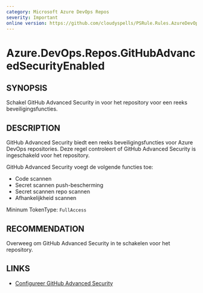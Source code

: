 ```yaml
---
category: Microsoft Azure DevOps Repos
severity: Important
online version: https://github.com/cloudyspells/PSRule.Rules.AzureDevOps/blob/main/src/PSRule.Rules.AzureDevOps/nl/Azure.DevOps.Repos.GitHubAdvancedSecurityEnabled.md
---
```


# Azure.DevOps.Repos.GitHubAdvancedSecurityEnabled

## SYNOPSIS

Schakel GitHub Advanced Security in voor het repository voor een reeks
beveiligingsfuncties.

## DESCRIPTION

GitHub Advanced Security biedt een reeks beveiligingsfuncties voor Azure DevOps
repositories. Deze regel controleert of GitHub Advanced Security is ingeschakeld
voor het repository.

GitHub Advanced Security voegt de volgende functies toe:

- Code scannen
- Secret scannen push-bescherming
- Secret scannen repo scannen
- Afhankelijkheid scannen

Mininum TokenType: `FullAccess`

## RECOMMENDATION

Overweeg om GitHub Advanced Security in te schakelen voor het repository.

## LINKS

- [Configureer GitHub Advanced Security](https://learn.microsoft.com/nl-nl/azure/devops/repos/security/configure-github-advanced-security-features?view=azure-devops&tabs=yaml)
